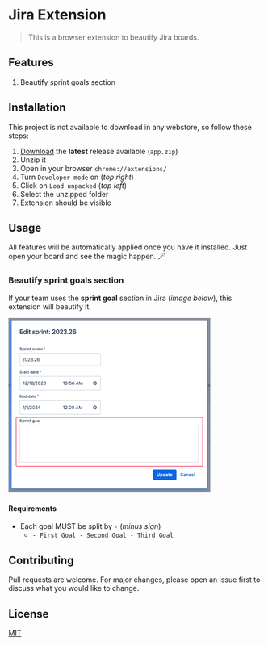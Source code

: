 # Jira Extension

> This is a browser extension to beautify Jira boards.

## Features

1. Beautify sprint goals section

## Installation

This project is not available to download in any webstore, so follow these steps:

1. [Download](https://github.com/thulioph/jira-extension/releases) the **latest** release available (`app.zip`)
2. Unzip it
3. Open in your browser `chrome://extensions/`
4. Turn `Developer mode` on (_top right_)
5. Click on `Load unpacked` (_top left_)
6. Select the unzipped folder
7. Extension should be visible

## Usage

All features will be automatically applied once you have it installed. Just open your board and see the magic happen. 🪄

### Beautify sprint goals section

If your team uses the **sprint goal** section in Jira (_image below_), this extension will beautify it.

<img src="image.png" alt="Jira sprint goal section" width="400"/>

#### Requirements

- Each goal MUST be split by `-` (_minus sign_)
  - `- First Goal - Second Goal - Third Goal`

## Contributing

Pull requests are welcome. For major changes, please open an issue first
to discuss what you would like to change.

## License

[MIT](https://thulioph.mit-license.org/)

